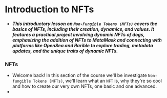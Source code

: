 # Introduction to NFTs
- ***This introductory lesson on `Non-Fungible Tokens (NFTs)` covers the basics of NFTs, including their creation, dynamics, and values. It features a practical project involving dynamic NFTs of dogs, emphasizing the addition of NFTs to MetaMask and connecting with platforms like OpenSea and Rarible to explore trading, metadata updates, and the unique traits of dynamic NFTs.***

### NFTs
- Welcome back! In this section of the course we'll be investigate `Non-fungible Tokens (NFTs)`, we'll learn what an `NFT` is, why they're so cool and how to create our very own NFTs, one basic and one advanced.
- 